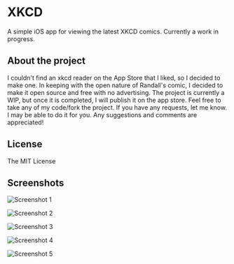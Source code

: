 # XKCD

A simple iOS app for viewing the latest XKCD comics.  Currently a work in progress.

## About the project

I couldn't find an xkcd reader on the App Store that I liked, so I decided to make one.  In keeping with the open nature of Randall's comic, I decided to make it open source and free with no advertising.  The project is currently a WIP, but once it is completed, I will publish it on the app store.  Feel free to take any of my code/fork the project.  If you have any requests, let me know.  I may be able to do it for you.  Any suggestions and comments are appreciated!

## License

The MIT License

## Screenshots

![Screenshot 1](/Screenshots/1.png?raw=true "Home")

![Screenshot 2](/Screenshots/2.png?raw=true "Search")

![Screenshot 3](/Screenshots/3.png?raw=true "Comic")

![Screenshot 4](/Screenshots/4.png?raw=true "Alt-text")

![Screenshot 5](/Screenshots/5.png?raw=true "Share")

